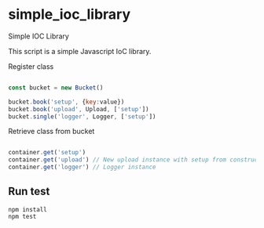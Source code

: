 # simple_ioc_library
Simple IOC Library

This script is a simple Javascript IoC library.

Register class

```javascript

const bucket = new Bucket()

bucket.book('setup', {key:value})
bucket.book('upload', Upload, ['setup']) 
bucket.single('logger', Logger, ['setup'])

```

Retrieve class from bucket


```javascript

container.get('setup')
container.get('upload') // New upload instance with setup from constructor 
container.get('logger') // Logger instance

```

## Run test

```
npm install
npm test
```
